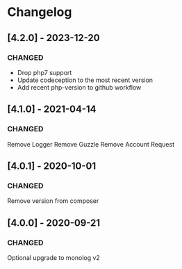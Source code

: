# Changelog

## [4.2.0] - 2023-12-20
### CHANGED
- Drop php7 support
- Update codeception to the most recent version
- Add recent php-version to github workflow

## [4.1.0] - 2021-04-14
### CHANGED
Remove Logger
Remove Guzzle 
Remove Account Request

## [4.0.1] - 2020-10-01
### CHANGED
Remove version from composer

## [4.0.0] - 2020-09-21
### CHANGED
Optional upgrade to monolog v2
